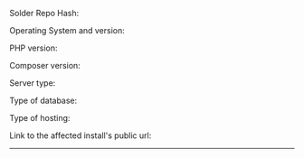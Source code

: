 <!--
After reading this section, fill out the fields below.

Please note that this is the issue tracker for TechnicSolder, and NOT the place to
post problems opening/installing/managing any modpacks/mods/java/anything else.

If you are having issues installing or opening a modpack, ask for assistance in the #help
channel of the Technic discord server.

If the launcher is crashing, make an issue here: https://github.com/TechnicPack/TechnicLauncher

If you are having issues managing a pack, or having any issues with the
platform or website, ask for help here: http://www.technicpack.net/help


GUIDELINES TO FOLLOW WHEN REPORTING:

Please be aware that Solder is intended for experienced server admins only, and so it is
expected that you've at least tried to research an issue before reporting it.

Note that Windows is not officially supported. (Though some community members may help)

Please try to be respectful when reporting an issue. We understand that bugs are
frustrating, but getting mad will only make it harder to fix.

Please fill out all other informaton to the best of your knowledge.
-->

  Solder Repo Hash:

  Operating System and version:

  PHP version:

  Composer version:

  Server type:

  Type of database:

  Type of hosting:

  Link to the affected install's public url:
  
---------------------------------------------------------

<!-- Please describe the issue you are having in as much detail as possible here -->
